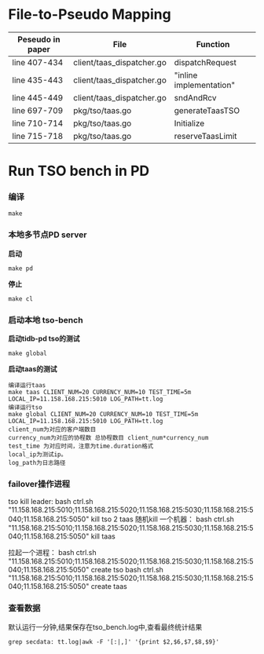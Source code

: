# File-to-Pseudo Mapping
|Peseudo in paper|File|Function|
|-|-|-|
|line 407-434|client/taas_dispatcher.go| dispatchRequest|
|line 435-443|client/taas_dispatcher.go| "inline implementation"|
|line 445-449|client/taas_dispatcher.go| sndAndRcv|
|line 697-709|pkg/tso/taas.go|generateTaasTSO|
|line 710-714|pkg/tso/taas.go|Initialize|
|line 715-718|pkg/tso/taas.go|reserveTaasLimit|


# Run TSO bench in PD
### 编译
```
make
```

### 本地多节点PD server
**启动**
```
make pd
```

**停止**
```
make cl
```

### 启动本地 tso-bench

**启动tidb-pd tso的测试**
```
make global
```

**启动taas的测试**
```
编译运行taas
make taas CLIENT_NUM=20 CURRENCY_NUM=10 TEST_TIME=5m LOCAL_IP=11.158.168.215:5010 LOG_PATH=tt.log
编译运行tso
make global CLIENT_NUM=20 CURRENCY_NUM=10 TEST_TIME=5m LOCAL_IP=11.158.168.215:5010 LOG_PATH=tt.log
client_num为对应的客户端数目
currency_num为对应的协程数 总协程数目 client_num*currency_num
test_time 为对应时间，注意为time.duration格式
local_ip为测试ip。
log_path为日志路径

```
### failover操作进程
tso kill leader:
bash ctrl.sh  "11.158.168.215:5010;11.158.168.215:5020;11.158.168.215:5030;11.158.168.215:5040;11.158.168.215:5050" kill tso
2 taas 随机kill 一个机器：
bash ctrl.sh  "11.158.168.215:5010;11.158.168.215:5020;11.158.168.215:5030;11.158.168.215:5040;11.158.168.215:5050" kill taas

拉起一个进程：
bash ctrl.sh  "11.158.168.215:5010;11.158.168.215:5020;11.158.168.215:5030;11.158.168.215:5040;11.158.168.215:5050" create tso
bash ctrl.sh  "11.158.168.215:5010;11.158.168.215:5020;11.158.168.215:5030;11.158.168.215:5040;11.158.168.215:5050" create taas

### 查看数据
默认运行一分钟,结果保存在tso_bench.log中,查看最终统计结果
```
grep secdata: tt.log|awk -F '[:|,]' '{print $2,$6,$7,$8,$9}'
```
